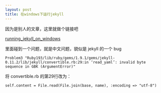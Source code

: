 ```yaml
---
layout: post
title: 在windows下运行jekyll
---
```


因为是别人的文章，这里就做个链接吧

[running_jekyll_on_windows](http://www.madhur.co.in/blog/2011/09/01/runningjekyllwindows.html)

里面碰到一个问题，就是中文问题，貌似是 jekyll 的一个 bug

	Problem3 "Ruby193/lib/ruby/gems/1.9.1/gems/jekyll-0.11.2/lib/jekyll/convertible.rb:29:in ‘read_yaml’: invalid byte sequence in GBK (ArgumentError)"

将 convertible.rb 的第29行改为：

	self.content = File.read(File.join(base, name), :encoding => "utf-8")
	
